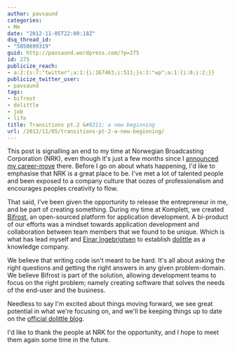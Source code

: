 ```yaml
---
author: pavsaund
categories:
- Me
date: "2012-11-05T22:00:18Z"
dsq_thread_id:
- "5850699319"
guid: http://pavsaund.wordpress.com/?p=275
id: 275
publicize_reach:
- a:2:{s:7:"twitter";a:1:{i:167463;i:511;}s:2:"wp";a:1:{i:0;i:2;}}
publicize_twitter_user:
- pavsaund
tags:
- bifrost
- dolittle
- job
- life
title: Transitions pt.2 &#8211; a new beginning
url: /2012/11/05/transitions-pt-2-a-new-beginning/
---
```


This post is signalling an end to my time at Norwegian Broadcasting Corporation (NRK), even though it's just a few months since I <a title="Transitions" href="http://pavsaund.wordpress.com/2012/08/13/transitions/">announced my career-move</a> there. Before I go on about whats happening, I'd like to emphasise that NRK is a great place to be. I've met a lot of talented people and been exposed to a company culture that oozes of professionalism and encourages peoples creativity to flow.

That said, I've been given the opportunity to release the entrepreneur in me, and be part of creating something. During my time at Komplett, we created <a title="Bifrost at github" href="https://github.com/dolittle/Bifrost">Bifrost</a>, an open-sourced platform for application development. A bi-product of our efforts was a mindset towards application development and collaboration between team members that we found to be unique. Which is what has lead myself and <a title="Einar Ingebrigtsen's playground" href="http://ingebrigtsen.info">Einar Ingebrigtsen</a> to establish <a href="http://www.dolittle.com">dolittle</a> as a knowledge company.

We believe that writing code isn't meant to be hard. It's all about asking the right questions and getting the right answers in any given problem-domain. We believe Bifrost is part of the solution, allowing development teams to focus on the right problem; namely creating software that solves the needs of the end-user and the business.

Needless to say I'm excited about things moving forward, we see great potential in what we're focusing on, and we'll be keeping things up to date on the <a title="dolittle blog" href="http://blog.dolittle.com">official dolittle blog</a>.

I'd like to thank the people at NRK for the opportunity, and I hope to meet them again some time in the future.